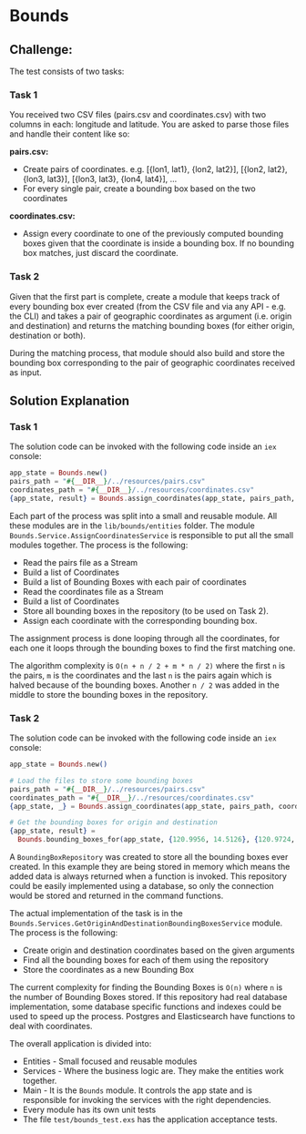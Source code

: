 # Bounds

## Challenge:

The test consists of two tasks:

### Task 1

You received two CSV files (pairs.csv and coordinates.csv) with two columns in each: longitude and latitude. You are asked to parse those files and handle their content like so:

**pairs.csv:**

- Create pairs of coordinates. e.g. [{lon1, lat1}, {lon2, lat2}], [{lon2, lat2}, {lon3, lat3}], [{lon3, lat3}, {lon4, lat4}], ...
- For every single pair, create a bounding box based on the two coordinates

**coordinates.csv:**

- Assign every coordinate to one of the previously computed bounding boxes given that the coordinate is inside a bounding box. If no bounding box matches, just discard the coordinate.

### Task 2

Given that the first part is complete, create a module that keeps track of every bounding box ever created (from the CSV file and via any API - e.g. the CLI) and takes a pair of geographic coordinates as argument (i.e. origin and destination) and returns the matching bounding boxes (for either origin, destination or both).

During the matching process, that module should also build and store the bounding box corresponding to the pair of geographic coordinates received as input.

## Solution Explanation

### Task 1

The solution code can be invoked with the following code inside an `iex` console:

```elixir
app_state = Bounds.new()
pairs_path = "#{__DIR__}/../resources/pairs.csv"
coordinates_path = "#{__DIR__}/../resources/coordinates.csv"
{app_state, result} = Bounds.assign_coordinates(app_state, pairs_path, coordinates_path)
```

Each part of the process was split into a small and reusable module. All these modules are in the `lib/bounds/entities` folder. The module `Bounds.Service.AssignCoordinatesService` is responsible to put all the small modules together. The process is the following:

- Read the pairs file as a Stream
- Build a list of Coordinates
- Build a list of Bounding Boxes with each pair of coordinates
- Read the coordinates file as a Stream
- Build a list of Coordinates
- Store all bounding boxes in the repository (to be used on Task 2).
- Assign each coordinate with the corresponding bounding box.

The assignment process is done looping through all the coordinates, for each one it loops through the bounding boxes to find the first matching one.

The algorithm complexity is `O(n + n / 2 + m * n / 2)` where the first `n` is the pairs, `m` is the coordinates and the last `n` is the pairs again which is halved because of the bounding boxes. Another `n / 2` was added in the middle to store the bounding boxes in the repository.

### Task 2

The solution code can be invoked with the following code inside an `iex` console:

```elixir
app_state = Bounds.new()

# Load the files to store some bounding boxes
pairs_path = "#{__DIR__}/../resources/pairs.csv"
coordinates_path = "#{__DIR__}/../resources/coordinates.csv"
{app_state, _} = Bounds.assign_coordinates(app_state, pairs_path, coordinates_path)

# Get the bounding boxes for origin and destination
{app_state, result} =
  Bounds.bounding_boxes_for(app_state, {120.9956, 14.5126}, {120.9724, 14.7462})
```

A `BoundingBoxRepository` was created to store all the bounding boxes ever created. In this example they are being stored in memory which means the added data is always returned when a function is invoked. This repository could be easily implemented using a database, so only the connection would be stored and returned in the command functions.

The actual implementation of the task is in the `Bounds.Services.GetOriginAndDestinationBoundingBoxesService` module. The process is the following:

- Create origin and destination coordinates based on the given arguments
- Find all the bounding boxes for each of them using the repository
- Store the coordinates as a new Bounding Box

The current complexity for finding the Bounding Boxes is `O(n)` where `n` is the number of Bounding Boxes stored. If this repository had real database implementation, some database specific functions and indexes could be used to speed up the process. Postgres and Elasticsearch have functions to deal with coordinates.

The overall application is divided into:

- Entities - Small focused and reusable modules
- Services - Where the business logic are. They make the entities work together.
- Main - It is the `Bounds` module. It controls the app state and is responsible for invoking the services with the right dependencies.
- Every module has its own unit tests
- The file `test/bounds_test.exs` has the application acceptance tests.
